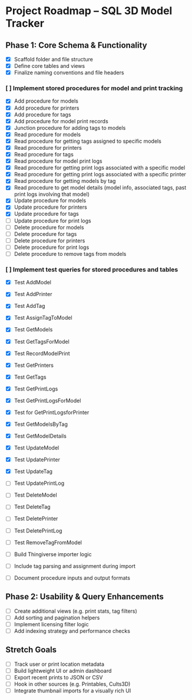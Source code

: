 # Project Roadmap – SQL 3D Model Tracker

## Phase 1: Core Schema & Functionality

- [x] Scaffold folder and file structure
- [x] Define core tables and views
- [x] Finalize naming conventions and file headers

### [ ] Implement stored procedures for model and print tracking

- [x] Add procedure for models
- [x] Add procedure for printers
- [x] Add procedure for tags
- [x] Add procedure for model print records
- [x] Junction procedure for adding tags to models
- [x] Read procedure for models
- [x] Read procedure for getting tags assigned to specific models
- [x] Read procedure for printers
- [x] Read procedure for tags
- [x] Read procedure for model print logs
- [x] Read procedure for getting print logs associated with a specific model
- [x] Read procedure for getting print logs associated with a specific printer
- [x] Read procedure for getting models by tag
- [x] Read procedure to get model details (model info, associated tags, past print logs involving that model)
- [x] Update procedure for models
- [x] Update procedure for printers
- [x] Update procedure for tags
- [ ] Update procedure for print logs
- [ ] Delete procedure for models
- [ ] Delete procedure for tags
- [ ] Delete procedure for printers
- [ ] Delete procedure for print logs
- [ ] Delete procedure to remove tags from models

### [ ] Implement test queries for stored procedures and tables

- [x] Test AddModel
- [x] Test AddPrinter
- [x] Test AddTag
- [x] Test AssignTagToModel
- [x] Test GetModels
- [x] Test GetTagsForModel
- [x] Test RecordModelPrint
- [x] Test GetPrinters
- [x] Test GetTags
- [x] Test GetPrintLogs
- [x] Test GetPrintLogsForModel
- [x] Test for GetPrintLogsforPrinter
- [x] Test GetModelsByTag
- [x] Test GetModelDetails
- [x] Test UpdateModel
- [x] Test UpdatePrinter
- [x] Test UpdateTag
- [ ] Test UpdatePrintLog
- [ ] Test DeleteModel
- [ ] Test DeleteTag
- [ ] Test DeletePrinter
- [ ] Test DeletePrintLog
- [ ] Test RemoveTagFromModel

- [ ] Build Thingiverse importer logic
- [ ] Include tag parsing and assignment during import
- [ ] Document procedure inputs and output formats

## Phase 2: Usability & Query Enhancements

- [ ] Create additional views (e.g. print stats, tag filters)
- [ ] Add sorting and pagination helpers
- [ ] Implement licensing filter logic
- [ ] Add indexing strategy and performance checks

## Stretch Goals

- [ ] Track user or print location metadata
- [ ] Build lightweight UI or admin dashboard
- [ ] Export recent prints to JSON or CSV
- [ ] Hook in other sources (e.g. Printables, Cults3D)
- [ ] Integrate thumbnail imports for a visually rich UI

